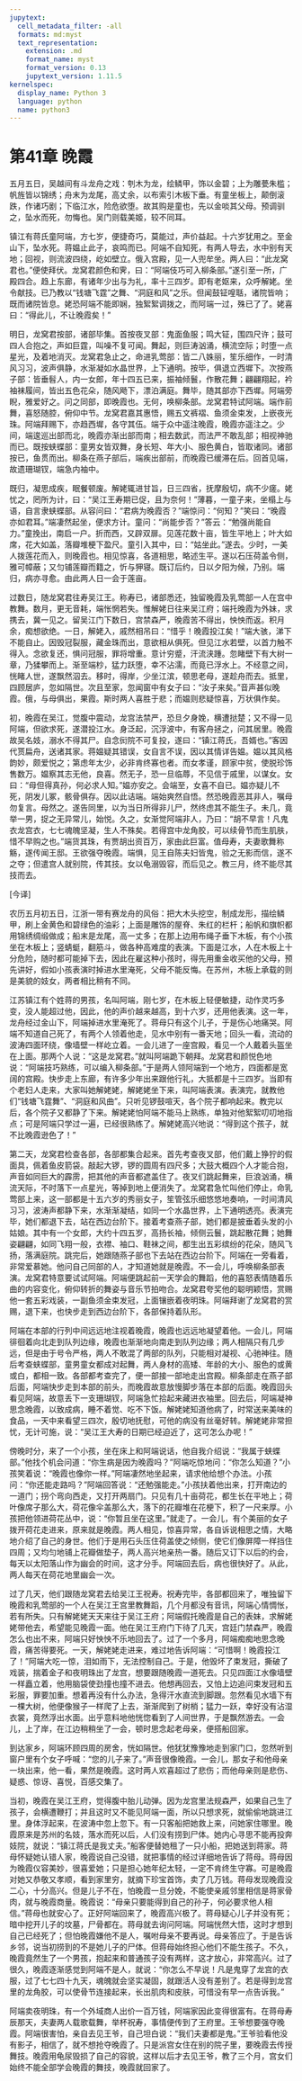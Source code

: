 ```yaml
---
jupytext:
  cell_metadata_filter: -all
  formats: md:myst
  text_representation:
    extension: .md
    format_name: myst
    format_version: 0.13
    jupytext_version: 1.11.5
kernelspec:
  display_name: Python 3
  language: python
  name: python3
---
```

# 第41章 晚霞

五月五日，吴越间有斗龙舟之戏：刳木为龙，绘鳞甲，饰以金碧；上为雕甍朱槛；帆旌皆以锦绣；舟末为龙尾，高丈余，以布索引木板下垂。有童坐板上，颠倒滚跌，作诸巧剧；下临江水，险危欲堕。故其购是童也，先以金啖其父母。预调驯之，坠水而死，勿悔也。吴门则载美姬，较不同耳。

镇江有蒋氏童阿端，方七岁，便捷奇巧，莫能过，声价益起。十六岁犹用之。至金山下，坠水死。蒋媪止此子，哀鸣而已。阿端不自知死，有两人导去，水中别有天地；回视，则流波四绕，屹如壁立。俄入宫殿，见一人兜牟坐。两人曰：“此龙窝君也。”便使拜伏。龙窝君颜色和霁，曰：“阿端伎巧可入柳条部。”遂引至一所，广殿四合。趋上东廊，有诸年少出与为礼，率十三四岁。即有老妪来，众呼解姥。坐令献技。已乃教以“钱塘飞霆”之舞、“洞庭和风”之乐。但闻鼓钲喤聒，诸院皆响；既而诸院皆息。姥恐阿端不能即娴，独絮絮调拨之，而阿端一过，殊已了了。姥喜曰：“得此儿，不让晚霞矣！”

明日，龙窝君按部，诸部毕集。首按夜叉部：鬼面鱼服；鸣大钲，围四尺许；鼓可四人合抱之，声如巨霆，叫噪不复可闻。舞起，则巨涛汹涌，横流空际；时堕一点星光，及着地消灭。龙窝君急止之，命进乳莺部：皆二八姝丽，笙乐细作，一时清风习习，波声俱静，水渐凝如水晶世界，上下通明。按毕，俱退立西墀下。次按燕子部：皆垂髫人，内一女郎，年十四五已来，振袖倾鬟，作散花舞；翩翩翔起，衿袖袜履间，皆出五色花朵，随风飏下，漂泊满庭。舞毕，随其部亦下西墀。阿端旁睨，雅爱好之。问之同部，即晚霞也。无何，唤柳条部。龙窝君特试阿端。端作前舞，喜怒随腔，俯仰中节。龙窝君嘉其惠悟，赐五文裤褶、鱼须金束发，上嵌夜光珠。阿端拜赐下，亦趋西墀，各守其伍。端于众中遥注晚霞，晚霞亦遥注之。少间，端逡巡出部而北，晚霞亦渐出部而南；相去数武，而法严不敢乱部；相视神驰而已。既按蛱蝶部：童男女皆双舞，身长短、年大小、服色黄白，皆取诸同。诸部按已，鱼贯而出。柳条在燕子部后，端疾出部前，而晚霞已缓滞在后。回首见端，故遗珊瑚钗，端急内袖中。

既归，凝思成疾，眠餐顿废。解姥辄进甘旨，日三四省，抚摩殷切，病不少瘥。姥忧之，罔所为计，曰：“吴江王寿期已促，且为奈何！”薄暮，一童子来，坐榻上与语，自言隶蛱蝶部。从容问曰：“君病为晚霞否？”端惊问：“何知？”笑曰：“晚霞亦如君耳。”端凄然起坐，便求方计。童问：“尚能步否？”答云：“勉强尚能自力。”童挽出，南启一户。折而西，又辟双扉。见莲花数十亩，皆生平地上；叶大如席，花大如盖，落瓣堆梗下盈尺。童引入其中，曰：“姑坐此。”遂去。少时，一美人拨莲花而入，则晚霞也。相见惊喜，各道相思，略述生平。遂以石压荷盖令侧，雅可幛蔽；又匀铺莲瓣而籍之，忻与狎寝。既订后约，日以夕阳为候，乃别。端归，病亦寻愈。由此两人日一会于莲亩。

过数日，随龙窝君往寿吴江王。称寿已，诸部悉还，独留晚霞及乳莺部一人在宫中教舞。数月，更无音耗，端怅惘若失。惟解姥日往来吴江府；端托晚霞为外妹，求携去，冀一见之。留吴江门下数日，宫禁森严，晚霞苦不得出，怏怏而返。积月余，痴想欲绝。一日，解姥入，戚然相吊曰：“惜乎！晚霞投江矣！”端大骇，涕下不能自止。因毁冠裂服，藏金珠而出，意欲相从俱死。但见江水若壁，以首力触不得入。念欲复还，惧问冠服，罪将增重。意计穷蹙，汗流浃踵。忽睹壁下有大树一章，乃猱攀而上。渐至端杪，猛力跃堕，幸不沾濡，而竟已浮水上。不经意之间，恍睹人世，遂飘然泅去。移时，得岸，少坐江滨，顿思老母，遂趁舟而去。抵里，四顾居庐，忽如隔世。次且至家，忽闻窗中有女子曰：“汝子来矣。”音声甚似晚霞。俄，与母俱出，果霞。斯时两人喜胜于悲；而媪则悲疑惊喜，万状俱作矣。

初，晚霞在吴江，觉腹中震动，龙宫法禁严，恐旦夕身娩，横遭挞楚；又不得一见阿端，但欲求死，遂潜投江水。身泛起，沉浮波中，有客舟拯之，问其居里。晚霞故吴名妓，溺水不得其尸。自念衏院不可复投，遂曰：“镇江蒋氏，吾婿也。”客因代贳扁舟，送诸其家。蒋媪疑其错误，女自言不误，因以其情详告媪。媪以其风格韵妙，颇爱悦之；第虑年太少，必非肯终寡也者。而女孝谨，顾家中贫，使脱珍饰售数万。媪察其志无他，良喜。然无子，恐一旦临蓐，不见信于戚里，以谋女。女曰：“母但得真孙，何必求人知。”媪亦安之。会端至，女喜不自已。媪亦疑儿不死，阴发儿冢，骸骨俱存。因以此诘端。端始爽然自悟。然恐晚霞恶其非人，嘱母勿复言。母然之。遂告同里，以为当日所得非儿尸，然终虑其不能生子。未几，竟举一男，捉之无异常儿，始悦。久之，女渐觉阿端非人，乃曰：“胡不早言！凡鬼衣龙宫衣，七七魂魄坚凝，生人不殊矣。若得宫中龙角胶，可以续骨节而生肌肤，惜不早购之也。”端货其珠，有贾胡出资百万，家由此巨富。值母寿，夫妻歌舞称觞，遂传闻王邸。王欲强夺晚霞。端惧，见王自陈夫妇皆鬼，验之无影而信，遂不之夺；但遣宫人就别院，传其技。女以龟溺毁容，而后见之。教三月，终不能尽其技而去。

[今译]

农历五月初五日，江浙一带有赛龙舟的风俗：把大木头挖空，制成龙形，描绘鳞甲，刷上金黄色和碧绿色的油彩；上面是雕饰的屋脊、朱红的栏杆；船帆和旗帜都用锦绣绸缎做成；船末是龙尾，高一丈多；在那上边用布绳子垂下木板，有个小孩坐在木板上；竖蜻蜓，翻筋斗，做各种高难度的表演。下面是江水，人在木板上十分危险，随时都可能掉下去，因此在雇这种小孩时，得先用重金收买他的父母，预先讲好，假如小孩表演时掉进水里淹死，父母不能反悔。在苏州，木板上承载的则是美貌的妓女，两者相比稍有不同。

江苏镇江有个姓蒋的男孩，名叫阿端，刚七岁，在木板上轻便敏捷，动作灵巧多变，没人能超过他，因此，他的声价越来越高，到十六岁，还用他表演。这一年，龙舟经过金山下，阿端掉进水里淹死了。蒋母只有这个儿子，于是伤心地痛哭。阿端不知道自己死了，有两个人领着他走，见水中别有一番天地；回头一看，流动的波涛四面环绕，像墙壁一样屹立着。一会儿进了一座宫殿，看见一个人戴着头盔坐在上面。那两个人说：“这是龙窝君。”就叫阿端跪下朝拜。龙窝君和颜悦色地说：“阿端技巧熟练，可以编入柳条部。”于是两人领阿端到一个地方，四面都是宽阔的宫殿。快步走上东廊，有许多少年出来跟他行礼，大抵都是十三四岁。当即有个老妇人走来，大家叫她解姥姥，解姥姥坐下来，叫阿端表演。表演完，就教他们“钱塘飞霆舞”、“洞庭和风曲”。只听见锣鼓喧天，各个院子都响起来。教完以后，各个院子又都静了下来。解姥姥怕阿端不能马上熟练，单独对他絮絮叨叨地指点；可是阿端只学过一遍，已经很熟练了。解姥姥高兴地说：“得到这个孩子，就不比晚霞逊色了！”

第二天，龙窝君检查各部，各部都集合起来。首先考查夜叉部，他们戴上狰狞的假面具，佩着鱼皮箭袋。敲起大锣，锣的圆周有四尺多；大鼓大概四个人才能合抱，声音如同巨大的霹雳，把其他的声音都遮盖住了。夜叉们跳起舞来，巨浪汹涌，横流天际，不时落下一点星光，等掉到地上便消失了。龙窝君急忙叫他们停止，命乳莺部上来，这一部都是十五六岁的秀丽女子，笙管弦乐细悠悠地奏响，一时间清风习习，波涛声都静下来，水渐渐凝结，如同一个水晶世界，上下通明透亮。表演完毕，她们都退下去，站在西边台阶下。接着考查燕子部，她们都是披垂着头发的小姑娘。其中有一个女郎，大约十四五岁，高扬长袖，倾侧云鬟，跳起散花舞；她舞姿翩翩，如同飞翔一般，衣襟、袖口、鞋袜之间，都生出五彩缤纷的花朵，随风飞扬，落满庭院。跳完后，她跟随燕子部也下去站在西边台阶下。阿端在一旁看着，非常爱慕她。他问自己同部的人，才知道她就是晚霞。不一会儿，呼唤柳条部表演。龙窝君特意要试试阿端。阿端便跳起前一天学会的舞蹈，他的喜怒表情随着乐曲的内容变化，俯仰转折的舞姿与音乐节拍吻合。龙窝君夸奖他的聪明颖悟，赏赐他一套五彩戏装，一副鱼须金束发冠，上面镶嵌着夜明珠。阿端拜谢了龙窝君的赏赐，退下来，也快步走到西边台阶下，各部保持着队形。

阿端在本部的行列中间远远地注视着晚霞，晚霞也远远地凝望着他。一会儿，阿端徘徊着向北走到队列边缘，晚霞也渐渐地向南走到队列边缘；两人相隔只有几步远，但是由于号令严格，两人不敢混了两部的队列，只能相对凝视、心驰神往。随后考查蛱蝶部，童男童女都成对起舞，两人身材的高矮、年龄的大小、服色的或黄或白，都相一致。各部都考查完了，便一部接一部地走出宫殿。柳条部走在燕子部后面，阿端快步走到本部的前头，而晚霞故意放慢脚步落在本部的后面。晚霞回头看见阿端，故意丢下一支珊瑚钗，阿端急忙拾起来藏进衣袖里。回去后，阿端凝神思念晚霞，以致成病，睡不着觉、吃不下饭。解姥姥知道他病了，时常送来美味的食品，一天中来看望三四次，殷切地抚慰，可他的病没有丝毫好转。解姥姥非常担忧，无计可施，说：“吴江王大寿的日期已经迫近了，这可怎么办呢！”

傍晚时分，来了一个小孩，坐在床上和阿端说话，他自我介绍说：“我属于蛱蝶部。”他找个机会问道：“你生病是因为晚霞吗？”阿端吃惊地问：“你怎么知道？”小孩笑着说：“晚霞也像你一样。”阿端凄然地坐起来，请求他给想个办法。小孩问：“你还能走路吗？”阿端回答说：“还勉强能走。”小孩扶着他出来，打开南边的一道门；拐个弯向西走，又打开两扇门。只见有几十亩荷花，都生长在平地上；荷叶像席子那么大，荷花像伞盖那么大，落下的花瓣堆在花梗下，积了一尺来厚。小孩把他领进荷花丛中，说：“你暂且坐在这里。”就走了。一会儿，有个美丽的女子拨开荷花走进来，原来就是晚霞。两人相见，惊喜异常，各自诉说相思之情，大略地介绍了自己的身世。他们于是用石头压住荷盖使之倾侧，使它们像屏障一样挡住四周；又均匀地铺上花瓣做垫子，两人高兴地亲热一番。随后又订下以后的约会，每天以太阳落山作为幽会的时间，这才分手。阿端回去后，病也很快好了。从此，两人每天在荷花地里幽会一次。

过了几天，他们跟随龙窝君去给吴江王祝寿。祝寿完毕，各部都回来了，唯独留下晚霞和乳莺部的一个人在吴江王宫里教舞蹈，几个月都没有音讯，阿端心情惆怅，若有所失。只有解姥姥天天来往于吴江王府；阿端假托晚霞是自己的表妹，求解姥姥带他去，希望能见晚霞一面。他在吴江王府门下待了几天，宫廷门禁森严，晚霞怎么也出不来，阿端只好怏怏不乐地回去了。过了一个多月，阿端痴痴地思念晚霞，痛苦得要死。一天，解姥姥走进来，难过地告诉阿端：“可惜啊！晚霞投江了！”阿端大吃一惊，泪如雨下，无法控制自己。于是，他毁坏了束发冠，撕破了戏装，揣着金子和夜明珠出了龙宫，想要跟随晚霞一道死去。只见四面江水像墙壁一样矗立着，他用脑袋使劲撞也撞不进去。他想再回去，又怕上边追问束发冠和五彩服，罪要加重。想着再没有什么办法，急得汗水直流到脚跟。忽然看见水墙下有一棵大树，他便像猴子一样爬了上去，渐渐爬到了树梢；猛力一跃，幸好没有沾湿衣裳，竟然浮出水面。出乎意料地他恍惚看到了人间世界，于是飘然游去。一会儿，上了岸，在江边稍稍坐了一会，顿时思念起老母亲，便搭船回家。

到达家乡，阿端环顾四周的房舍，恍如隔世。他犹犹豫豫地走到家门口，忽然听到窗户里有个女子呼喊：“您的儿子来了。”声音很像晚霞。一会儿，那女子和他母亲一块出来，他一看，果然是晚霞。这时两人欢喜超过了悲伤；而他母亲则是悲伤、疑惑、惊讶、喜悦，百感交集了。

当初，晚霞在吴江王府，觉得腹中胎儿动弹。因为龙宫里法规森严，如果自己生了孩子，会横遭鞭打；并且这时又不能见阿端一面，所以只想求死，就偷偷地跳进江里。身体浮起来，在波涛中忽上忽下。有一只客船把她救上来，问她家住哪里。晚霞原来是苏州的名妓，落水而死以后，人们没有捞到尸体。她内心寻思不能再投奔妓院，就说：“镇江蒋氏是我丈夫。”船客便替她租了一只小船，把她送到蒋家。蒋母怀疑她认错人家，晚霞说自己没错，就把事情的经过详细地告诉了蒋母。蒋母因为晚霞仪容美妙，很喜爱她；只是担心她年纪太轻，一定不肯终生守寡。可是晚霞对她又恭敬又孝顺，看到家里穷，就摘下珍宝首饰，卖了几万钱。蒋母发现晚霞没二心，十分高兴。但是儿子不在，怕晚霞一旦分娩，不能使亲戚邻里相信是蒋家骨肉，就与晚霞商量。晚霞说：“母亲只要能得到自己的孙子，何必要求他人相信。”蒋母也就安心了。正好阿端回来了，晚霞高兴极了。蒋母疑心儿子并没有死；暗中挖开儿子的坟墓，尸骨都在。蒋母就去询问阿端。阿端恍然大悟，这时才想到自己已经死了；但怕晚霞嫌他不是人，嘱咐母亲不要再说。母亲答应了。于是告诉乡邻，说当初捞到的不是她儿子的尸体。但蒋母始终担心他们不能生孩子。不久，晚霞竟然生了一个男孩，抱起来和普通孩子没有两样，这才放心，非常高兴。过了很久，晚霞逐渐感觉到阿端不是人，就说：“你怎么不早说！凡是鬼穿了龙宫的衣服，过了七七四十九天，魂魄就会坚实凝固，就跟活人没有差别了。若是得到龙宫里的龙角胶，可以使骨节连接起来，长出肌肉和皮肤，可惜没有早一点告诉我。”

阿端卖夜明珠，有一个外域商人出价一百万钱，阿端家因此变得很富有。在蒋母寿辰那天，夫妻两人载歌载舞，举杯祝寿，事情便传到了王府里。王爷想要强夺晚霞。阿端很害怕，亲自去见王爷，自己坦白说：“我们夫妻都是鬼。”王爷验看他没有影子，相信了，就不想抢夺晚霞了。只是派宫女住在别的院子里，要晚霞去传授舞技。晚霞用龟尿毁损了自己的容貌，这样以后才去见王爷，教了三个月，宫女们始终不能全部学会晚霞的舞技，晚霞就回家了。


